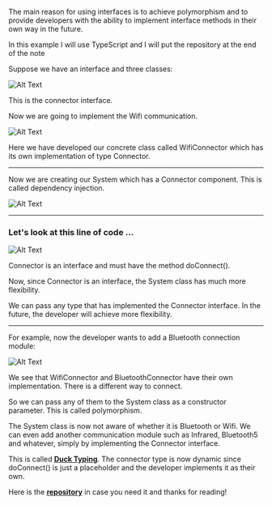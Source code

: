 The main reason for using interfaces is to achieve polymorphism and to provide developers with the ability to implement interface methods in their own way in the future.

In this example I will use TypeScript and I will put the repository at the end of the note

Suppose we have an interface and three classes:

![Alt Text](https://dev-to-uploads.s3.amazonaws.com/uploads/articles/6cn3ocgbfbn4n8ncc3b7.png)

This is the connector interface.

Now we are going to implement the Wifi communication.

![Alt Text](https://dev-to-uploads.s3.amazonaws.com/uploads/articles/mnzvistko2uy5cfcv22b.png)

Here we have developed our concrete class called WifiConnector which has its own implementation of type Connector.

---

Now we are creating our System which has a Connector component. This is called dependency injection.

![Alt Text](https://dev-to-uploads.s3.amazonaws.com/uploads/articles/kklf9jlkzs835v31expf.png)

---

### Let's look at this line of code ...

![Alt Text](https://dev-to-uploads.s3.amazonaws.com/uploads/articles/t5bv3eg9ia2ccylaoitn.png)

Connector is an interface and must have the method doConnect().

Now, since Connector is an interface, the System class has much more flexibility.

We can pass any type that has implemented the Connector interface.
In the future, the developer will achieve more flexibility.

---

For example, now the developer wants to add a Bluetooth  connection module:

![Alt Text](https://dev-to-uploads.s3.amazonaws.com/uploads/articles/hi92hzcrf4uoo9zg25dc.png)

We see that WifiConnector and BluetoothConnector have their own implementation.
There is a different way to connect.

So we can pass any of them to the System class as a constructor parameter. This is called polymorphism.

The System class is now not aware of whether it is Bluetooth or Wifi. We can even add another communication module such as Infrared, Bluetooth5 and whatever, simply by implementing the Connector interface.

This is called [**Duck Typing**](https://en.wikipedia.org/wiki/Duck_typing). The connector type is now dynamic since doConnect() is just a placeholder and the developer implements it as their own.

Here is the [**repository**](https://github.com/MateoCerquetella/polymorphism-ts) in case you need it and thanks for reading!
